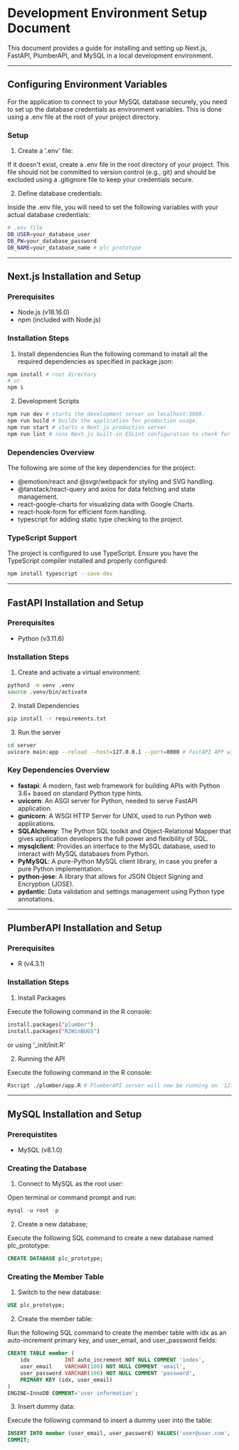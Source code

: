 # Development Environment Setup Document

This document provides a guide for installing and setting up Next.js, FastAPI, PlumberAPI, and MySQL in a local development environment.

<hr/>

## Configuring Environment Variables

For the application to connect to your MySQL database securely, you need to set up the database credentials as environment variables. This is done using a .env file at the root of your project directory.

### Setup

1. Create a '.env' file:

If it doesn't exist, create a .env file in the root directory of your project. This file should not be committed to version control (e.g., git) and should be excluded using a .gitignore file to keep your credentials secure.

2. Define database credentials:

Inside the .env file, you will need to set the following variables with your actual database credentials:

```bash
# .env file
DB_USER=your_database_user
DB_PW=your_database_password
DB_NAME=your_database_name # plc_prototype
```

<hr/>

## Next.js Installation and Setup

### Prerequisites

- Node.js (v18.16.0)
- npm (included with Node.js)

### Installation Steps

1. Install dependencies
   Run the following command to install all the required dependencies as specified in package.json:

```bash
npm install # root directory
# or
npm i
```

2. Development Scripts

```bash
npm run dev # starts the development server on localhost:3000.
npm run build # builds the application for production usage.
npm run start # starts a Next.js production server.
npm run lint # runs Next.js built-in ESLint configuration to check for linting errors.
```

### Dependencies Overview

The following are some of the key dependencies for the project:

- @emotion/react and @svgr/webpack for styling and SVG handling.
- @tanstack/react-query and axios for data fetching and state management.
- react-google-charts for visualizing data with Google Charts.
- react-hook-form for efficient form handling.
- typescript for adding static type checking to the project.

### TypeScript Support

The project is configured to use TypeScript. Ensure you have the TypeScript compiler installed and properly configured:

```bash
npm install typescript --save-dev
```

<hr/>

## FastAPI Installation and Setup

### Prerequisites

- Python (v3.11.6)

### Installation Steps

1. Create and activate a virtual environment:

```bash
python3 -m venv .venv
source .venv/bin/activate
```

2. Install Dependencies

```bash
pip install -r requirements.txt
```

3. Run the server

```bash
cd server
uvicorn main:app --reload --host=127.0.0.1 --port=8000 # FastAPI APP will now be running on '127.0.0.1:8000'.
```

### Key Dependencies Overview

- **fastapi**: A modern, fast web framework for building APIs with Python 3.6+ based on standard Python type hints.
- **uvicorn**: An ASGI server for Python, needed to serve FastAPI application.
- **gunicorn**: A WSGI HTTP Server for UNIX, used to run Python web applications.
- **SQLAlchemy**: The Python SQL toolkit and Object-Relational Mapper that gives application developers the full power and flexibility of SQL.
- **mysqlclient**: Provides an interface to the MySQL database, used to interact with MySQL databases from Python.
- **PyMySQL**: A pure-Python MySQL client library, in case you prefer a pure Python implementation.
- **python-jose**: A library that allows for JSON Object Signing and Encryption (JOSE).
- **pydantic**: Data validation and settings management using Python type annotations.

<hr/>

## PlumberAPI Installation and Setup

### Prerequisites

- R (v4.3.1)

### Installation Steps

1. Install Packages

Execute the following command in the R console:

```bash
install.packages("plumber")
install.packages("R2WinBUGS")
```

or using '\_init/init.R'

2. Running the API

Execute the following command in the R console:

```bash
Rscript ./plumber/app.R # PlumberAPI server will now be running on '127.0.0.1:8000'.
```

<hr/>

## MySQL Installation and Setup

### Prerequistites

- MySQL (v8.1.0)

### Creating the Database

1. Connect to MySQL as the root user:

Open terminal or command prompt and run:

```sql
mysql -u root -p
```

2. Create a new database;

Execute the following SQL command to create a new database named plc_prototype:

```sql
CREATE DATABASE plc_prototype;
```

### Creating the Member Table

1. Switch to the new database:

```sql
USE plc_prototype;
```

2. Create the member table:

Run the following SQL command to create the member table with idx as an auto-increment primary key, and user_email, and user_password fields:

```sql
CREATE TABLE member (
    idx           INT auto_increment NOT NULL COMMENT 'index',
    user_email    VARCHAR(100) NOT NULL COMMENT 'email',
    user_password VARCHAR(100) NOT NULL COMMENT 'password',
    PRIMARY KEY (idx, user_email)
)
ENGINE=InnoDB COMMENT='user information';
```

3. Insert dummy data:

Execute the following command to insert a dummy user into the table:

```sql
INSERT INTO member (user_email, user_password) VALUES('user@user.com', 'userpassword');
COMMIT;
```
